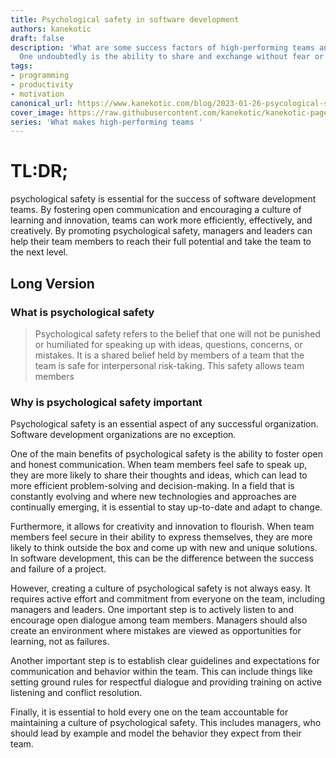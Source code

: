 ```yaml
---
title: Psychological safety in software development
authors: kanekotic
draft: false
description: 'What are some success factors of high-performing teams and organizations?
  One undoubtedly is the ability to share and exchange without fear or shame '
tags:
- programming
- productivity
- motivation
canonical_url: https://www.kanekotic.com/blog/2023-01-26-psycological-safety-in-software-developmente
cover_image: https://raw.githubusercontent.com/kanekotic/kanekotic-page/main/static/img/unnamed-1.jpg
series: 'What makes high-performing teams '
---
```


# TL:DR;

psychological safety is essential for the success of software development teams. By fostering open communication and encouraging a culture of learning and innovation, teams can work more efficiently, effectively, and creatively. By promoting psychological safety, managers and leaders can help their team members to reach their full potential and take the team to the next level.

## Long Version

### What is psychological safety

> Psychological safety refers to the belief that one will not be punished or humiliated for speaking up with ideas, questions, concerns, or mistakes. It is a shared belief held by members of a team that the team is safe for interpersonal risk-taking. This safety allows team members

### Why is psychological safety important

Psychological safety is an essential aspect of any successful organization. Software development organizations are no exception.

One of the main benefits of psychological safety is the ability to foster open and honest communication. When team members feel safe to speak up, they are more likely to share their thoughts and ideas, which can lead to more efficient problem-solving and decision-making. In a field that is constantly evolving and where new technologies and approaches are continually emerging, it is essential to stay up-to-date and adapt to change.

Furthermore, it allows for creativity and innovation to flourish. When team members feel secure in their ability to express themselves, they are more likely to think outside the box and come up with new and unique solutions. In software development, this can be the difference between the success and failure of a project.

However, creating a culture of psychological safety is not always easy. It requires active effort and commitment from everyone on the team, including managers and leaders. One important step is to actively listen to and encourage open dialogue among team members. Managers should also create an environment where mistakes are viewed as opportunities for learning, not as failures.

Another important step is to establish clear guidelines and expectations for communication and behavior within the team. This can include things like setting ground rules for respectful dialogue and providing training on active listening and conflict resolution.

Finally, it is essential to hold every one on the team accountable for maintaining a culture of psychological safety. This includes managers, who should lead by example and model the behavior they expect from their team.